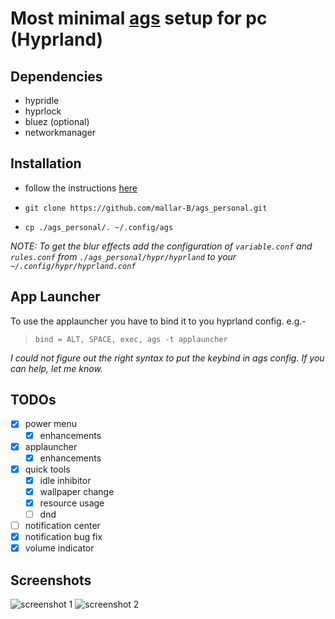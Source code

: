 # Most minimal [ags](https://aylur.github.io/ags-docs/) setup for pc (Hyprland)
## Dependencies
  - hypridle
  - hyprlock
  - bluez (optional)
  - networkmanager

## Installation
  - follow the instructions [here](https://aylur.github.io/ags-docs/config/installation/)

  - `git clone https://github.com/mallar-B/ags_personal.git`

  - `cp ./ags_personal/. ~/.config/ags`

*NOTE: To get the blur effects add the configuration of `variable.conf` and `rules.conf` from `./ags_personal/hypr/hyprland` to your `~/.config/hypr/hyprland.conf`*

## App Launcher
  To use the applauncher you have to bind it to you hyprland config. e.g.-
  > `bind = ALT, SPACE, exec, ags -t applauncher`

  *I could not figure out the right syntax to put the keybind in ags config. If you can help, let me know.*

## TODOs

  - [x] power menu
    - [x] enhancements 
  - [x] applauncher
    - [X] enhancements   
  - [X] quick tools
    - [X] idle inhibitor
    - [X] wallpaper change
    - [x] resource usage
    - [ ] dnd
  - [ ] notification center
  - [X] notification bug fix
  - [X] volume indicator

## Screenshots

![screenshot 1](https://github.com/mallar-B/ags_personal/blob/main/.Screenshots/2024-04-25-151357_hyprshot.png)
![screenshot 2](https://github.com/mallar-B/ags_personal/blob/main/.Screenshots/2024-04-23-131450_hyprshot.png)
